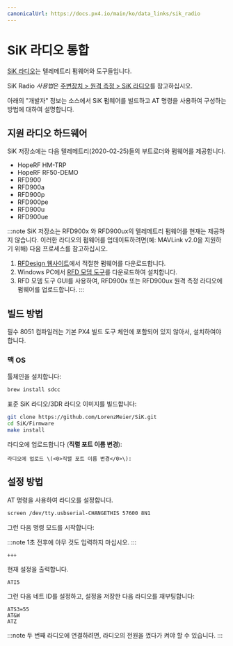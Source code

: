 ```yaml
---
canonicalUrl: https://docs.px4.io/main/ko/data_links/sik_radio
---
```


# SiK 라디오 통합

[SiK 라디오](https://github.com/LorenzMeier/SiK)는 텔레메트리 펌웨어와 도구들입니다.

SiK Radio *사용법*은 [주변장치 > 원격 측정 > SiK 라디오](../telemetry/sik_radio.md)를 참고하십시오.

아래의 "개발자" 정보는 소스에서 SiK 펌웨어를 빌드하고 AT 명령을 사용하여 구성하는 방법에 대하여 설명합니다.

## 지원 라디오 하드웨어

SiK 저장소에는 다음 텔레메트리(2020-02-25)들의 부트로더와 펌웨어를 제공합니다.
- HopeRF HM-TRP
- HopeRF RF50-DEMO
- RFD900
- RFD900a
- RFD900p
- RFD900pe
- RFD900u
- RFD900ue

:::note
SiK 저장소는 RFD900x 와 RFD900ux의 텔레메트리 펌웨어를 현재는 제공하지 않습니다. 이러한 라디오의 펌웨어를 업데이트하려면(예: MAVLink v2.0을 지원하기 위해) 다음 프로세스를 참고하십시오.

1. [RFDesign 웹사이트](https://files.rfdesign.com.au/firmware/)에서 적절한 펌웨어를 다운로드합니다.
1. Windows PC에서 [RFD 모뎀 도구](https://files.rfdesign.com.au/tools/)를 다운로드하여 설치합니다.
1. RFD 모뎀 도구 GUI를 사용하여, RFD900x 또는 RFD900ux 원격 측정 라디오에 펌웨어를 업로드합니다.
:::

## 빌드 방법

필수 8051 컴파일러는 기본 PX4 빌드 도구 체인에 포함되어 있지 않아서, 설치하여야 합니다.

### 맥 OS

툴체인을 설치합니다:

```sh
brew install sdcc
```

표준 SiK 라디오/3DR 라디오 이미지를 빌드합니다:

```sh
git clone https://github.com/LorenzMeier/SiK.git
cd SiK/Firmware
make install
```

라디오에 업로드합니다 \(**직렬 포트 이름 변경**\):

```
라디오에 업로드 \(<0>직렬 포트 이름 변경</0>\):
```

## 설정 방법

AT 명령을 사용하여 라디오를 설정합니다.

```sh
screen /dev/tty.usbserial-CHANGETHIS 57600 8N1
```

그런 다음 명령 모드를 시작합니다:

:::note
1초 전후에 아무 것도 입력하지 마십시오.
:::


```
+++
```

현재 설정을 출력합니다.

```
ATI5
```

그런 다음 네트 ID를 설정하고, 설정을 저장한 다음 라디오를 재부팅합니다:

```
ATS3=55
AT&W
ATZ
```

:::note
두 번째 라디오에 연결하려면, 라디오의 전원을 껐다가 켜야 할 수 있습니다.
:::
